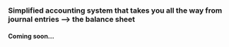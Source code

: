 ### Simplified accounting system that takes you all the way from journal entries --> the balance sheet
#### Coming soon...

